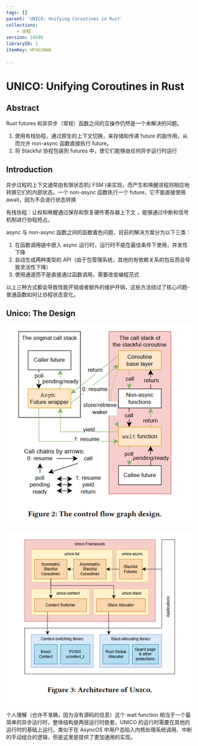 ```yaml
---
tags: []
parent: 'UNICO: Unifying Coroutines in Rust'
collections:
    - 协程
version: 16680
libraryID: 1
itemKey: HP4UJ8WA

---
```

# UNICO: Unifying Coroutines in Rust

## Abstract

Rust futures 和非异步（常规）函数之间的互操作仍然是一个未解决的问题。

1.  使用有栈协程，通过原生的上下文切换，来存储和传递 future 的副作用，从而允许 non-async 函数直接执行 future。
2.  将 Stackful 协程包装到 futures 中，使它们能够由任何异步运行时运行

## Introduction

异步过程的上下文通常由有限状态机( FSM )来实现，而产生和唤醒进程则相应地转换它们的内部状态。一个 non-async 函数执行一个 future，它不能直接使用 await，因为不会进行状态转换

有栈协程：让权和唤醒通过保存和恢复硬件寄存器上下文 ，能够通过中断和信号机制进行协程抢占。

async 与 non-async 函数之间的函数着色问题，目前的解决方案分为以下三类：

1.  在函数调用链中嵌入 async 运行时，运行时不能在最佳条件下使用，并发性下降
2.  自动生成两种类型的 API（由于包管理系统，其他的有依赖关系的包反而会导致灵活性下降）
3.  使用通道而不是直接通过函数调用，需要改变编程范式

以上三种方式都会导致性能开销或者额外的维护开销，这些方法绕过了核心问题-普通函数如何让协程状态变化。

## Unico: The Design

![\<img alt="" data-attachment-key="WUQLRX5D" width="554" height="598" src="attachments/WUQLRX5D.png" ztype="zimage">](attachments/WUQLRX5D.png)

![\<img alt="" data-attachment-key="99YZVHT6" width="569" height="525" src="attachments/99YZVHT6.png" ztype="zimage">](attachments/99YZVHT6.png)

个人理解（也许不准确，因为没有源码的信息）这个 wait function 相当于一个最简单的异步运行时，整体结构是两层运行时嵌套，UNICO 的运行时需要在其他的运行时的基础上运行。类似于在 AsyncOS 中用户态陷入内核处理系统调用、中断的手动组合的逻辑，但是这里是提供了更加通用的实现。
